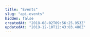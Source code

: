 ```yaml
---
title: "Events"
slug: "api-events"
hidden: false
createdAt: "2018-08-02T09:56:25.053Z"
updatedAt: "2019-12-10T12:43:03.488Z"
---
```

